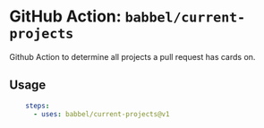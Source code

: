 # GitHub Action: `babbel/current-projects`

Github Action to determine all projects a pull request has cards on.

## Usage

```yaml
    steps:
      - uses: babbel/current-projects@v1
```
